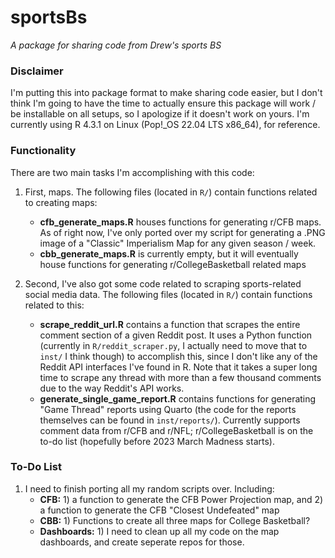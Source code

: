 # sportsBs

*A package for sharing code from Drew's sports BS*

### Disclaimer

I'm putting this into package format to make sharing code easier, but I don't think I'm going to have the time to actually ensure this package will work / be installable on all setups, so I apologize if it doesn't work on yours. I'm currently using R 4.3.1 on Linux (Pop!\_OS 22.04 LTS x86\_64), for reference.

### Functionality

There are two main tasks I'm accomplishing with this code:

1. First, maps. The following files (located in `R/`) contain functions related to creating maps:
    - **cfb_generate_maps.R** houses functions for generating r/CFB maps. As of right now, I've only ported over my script for generating a .PNG image of a "Classic" Imperialism Map for any given season / week.
    - **cbb_generate_maps.R** is currently empty, but it will eventually house functions for generating r/CollegeBasketball related maps

2. Second, I've also got some code related to scraping sports-related social media data. The following files (located in `R/`) contain functions related to this:
    - **scrape_reddit_url.R** contains a function that scrapes the entire comment section of a given Reddit post. It uses a Python function (currently in `R/reddit_scraper.py`, I actually need to move that to `inst/` I think though) to accomplish this, since I don't like any of the Reddit API interfaces I've found in R. Note that it takes a super long time to scrape any thread with more than a few thousand comments due to the way Reddit's API works.
    - **generate_single_game_report.R** contains functions for generating "Game Thread" reports using Quarto (the code for the reports themselves can be found in `inst/reports/`). Currently supports comment data from r/CFB and r/NFL; r/CollegeBasketball is on the to-do list (hopefully before 2023 March Madness starts).

### To-Do List

1. I need to finish porting all my random scripts over. Including:
    - **CFB:** 1) a function to generate the CFB Power Projection map, and 2) a function to generate the CFB "Closest Undefeated" map
    - **CBB:** 1) Functions to create all three maps for College Basketball? 
    - **Dashboards:** 1) I need to clean up all my code on the map dashboards, and create seperate repos for those.
